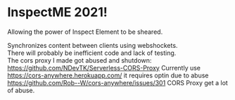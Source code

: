 # InspectME 2021!
Allowing the power of Inspect Element to be sheared.

Synchronizes content between clients using webshockets.   
There will probably be inefficient code and lack of testing.   
The cors proxy I made got abused and shutdown: https://github.com/NDevTK/Serverless-CORS-Proxy
Currently use https://cors-anywhere.herokuapp.com/ it requires optin due to abuse https://github.com/Rob--W/cors-anywhere/issues/301
CORS Proxy get a lot of abuse.
